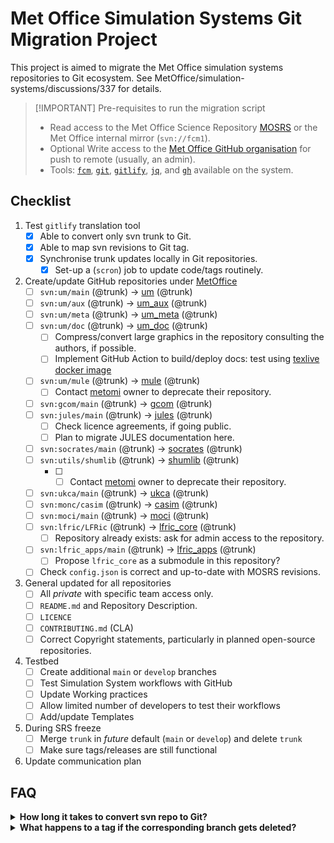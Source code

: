 # Met Office Simulation Systems Git Migration Project

This project is aimed to migrate the Met Office simulation systems repositories
to Git ecosystem. See MetOffice/simulation-systems/discussions/337 for details.


> [!IMPORTANT] Pre-requisites to run the migration script
> - Read access to the Met Office Science Repository [MOSRS](https://code.metoffice.gov.uk/trac/home) or the Met Office internal mirror (`svn://fcm1`).
> - Optional Write access to the [Met Office GitHub organisation](https://github.com/MetOffice) for push to remote (usually, an admin).
> - Tools: [`fcm`](https://metomi.github.io/fcm/doc/user_guide/introduction.html), [`git`](https://git-scm.com), [`gitlify`](https://github.com/MetOffice/gitlify), [`jq`](https://jqlang.org), and [`gh`](https://cli.github.com) available on the system.

## Checklist

1. Test `gitlify` translation tool
   - [x] Able to convert only svn trunk to Git.
   - [x] Able to map svn revisions to Git tag.
   - [x] Synchronise trunk updates locally in Git repositories.
     - [x] Set-up a (`scron`) job to update code/tags routinely.

2. Create/update GitHub repositories under [MetOffice](https://github.com/MetOffice)
   - [ ] `svn:um/main` (@trunk) → [um](https://github.com/MetOffice/um) (@trunk)
   - [ ] `svn:um/aux` (@trunk) → [um_aux](https://github.com/MetOffice/um_aux) (@trunk)
   - [ ] `svn:um/meta` (@trunk) → [um_meta](https://github.com/MetOffice/um_meta) (@trunk)
   - [ ] `svn:um/doc` (@trunk) → [um_doc](https://github.com/MetOffice/um_doc) (@trunk)
     - [ ] Compress/convert large graphics in the repository consulting the authors, if possible.
     - [ ] Implement GitHub Action to build/deploy docs: test using [texlive docker image](https://hub.docker.com/r/texlive/texlive/tags?name=2018)
   - [ ] `svn:um/mule` (@trunk) → [mule](https://github.com/MetOffice/mule) (@trunk)
     - [ ] Contact [metomi](https://github.com/metomi/mule) owner to deprecate their repository.
   - [ ] `svn:gcom/main` (@trunk) → [gcom](https://github.com/MetOffice/gcom) (@trunk)
   - [ ] `svn:jules/main` (@trunk) → [jules](https://github.com/MetOffice/jules) (@trunk)
     - [ ] Check licence agreements, if going public.
     - [ ] Plan to migrate JULES documentation here.
   - [ ] `svn:socrates/main` (@trunk) → [socrates](https://github.com/MetOffice/socrates) (@trunk)
   - [ ] `svn:utils/shumlib` (@trunk) → [shumlib](https://github.com/MetOffice/shumlib) (@trunk)
     - [ ] - [ ] Contact [metomi](https://github.com/metomi/shumlib) owner to deprecate their repository.
   - [ ] `svn:ukca/main` (@trunk) → [ukca](https://github.com/MetOffice/ukca) (@trunk)
   - [ ] `svn:monc/casim` (@trunk) → [casim](https://github.com/MetOffice/casim) (@trunk)
   - [ ] `svn:moci/main` (@trunk) → [moci](https://github.com/MetOffice/moci) (@trunk)
   - [ ] `svn:lfric/LFRic` (@trunk) → [lfric_core](https://github.com/MetOffice/lfric_core) (@trunk)
     - [ ] Repository already exists: ask for admin access to the repository.
   - [ ] `svn:lfric_apps/main` (@trunk) → [lfric_apps](https://github.com/MetOffice/lfric_apps) (@trunk)
     - [ ] Propose `lfric_core` as a submodule in this repository?
   - [ ] Check `config.json` is correct and up-to-date with MOSRS revisions.

3. General updated for all repositories
   - [ ] All _private_ with specific team access only.
   - [ ] `README.md` and Repository Description.
   - [ ] `LICENCE`
   - [ ] `CONTRIBUTING.md` (CLA)
   - [ ] Correct Copyright statements, particularly in planned open-source repositories.

4. Testbed
   - [ ] Create additional `main` or `develop` branches
   - [ ] Test Simulation System workflows with GitHub
   - [ ] Update Working practices
   - [ ] Allow limited number of developers to test their workflows
   - [ ] Add/update Templates

5. During SRS freeze
   - [ ] Merge `trunk` in _future_ default (`main` or `develop`) and delete `trunk`
   - [ ] Make sure tags/releases are still functional

6. Update communication plan


## FAQ

<details>
<summary><b>How long it takes to convert svn repo to Git?</b></summary>

The listing below shows the time taken to convert trunk-only branches and
attach svn tags to the Git repository locally using `ssd_svn2git,sh` script.

    $ tail -n1 *.log
    ==> 20250330T025505_casim.log <==
    2025-03-30 02:56:25 Done: casim in 00:01:20

    ==> 20250330T025625_moci.log <==
    2025-03-30 02:59:42 Done: moci in 00:03:17

    ==> 20250330T025942_jules.log <==
    2025-03-30 03:14:50 Done: jules in 00:15:08

    ==> 20250330T031450_socrates.log <==
    2025-03-30 03:17:04 Done: socrates in 00:02:14

    ==> 20250330T031704_ukca.log <==
    2025-03-30 03:18:06 Done: ukca in 00:01:02

    ==> 20250330T031806_shumlib.log <==
    2025-03-30 03:19:40 Done: shumlib in 00:01:34

    ==> 20250330T031940_mule.log <==
    2025-03-30 03:24:19 Done: mule in 00:04:39

    ==> 20250330T032419_um_aux.log <==
    2025-03-30 03:29:52 Done: um_aux in 00:05:33

    ==> 20250330T032952_um_doc.log <==
    2025-03-30 03:42:31 Done: um_doc in 00:12:39

    ==> 20250330T034231_um_meta.log <==
    2025-03-30 03:46:47 Done: um_meta in 00:04:16

    ==> 20250330T034647_um.log <==
    2025-03-30 05:04:04 Done: um in 01:17:17

    ==> 20250330T050404_gcom.log <==
    2025-03-30 05:06:17 Done: gcom in 00:02:13

    ==> 20250330T050617_lfric_apps.log <==
    2025-03-30 05:11:44 Done: lfric_apps in 00:05:27

    ==> 20250330T051145_lfric_core.log <==
    2025-03-30 05:48:32 Done: lfric_core in 00:36:48
</details>
<details>
<summary><b>What happens to a tag if the corresponding branch gets deleted?</b></summary>
A branch is simply a way to track a collection of commits. The tag and commit
would stull exist if the branch is deleted. Ref: https://github.com/orgs/community/discussions/23918.
</details>
